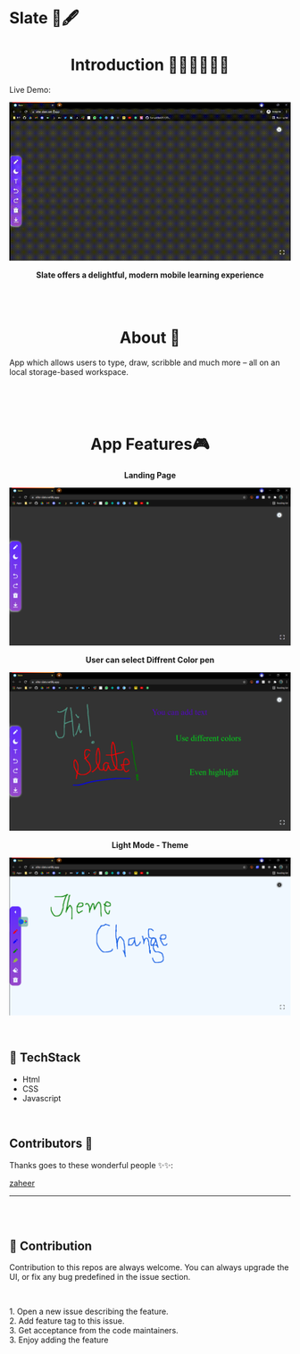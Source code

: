 # Slate 🔳🖋

<h1 align="center">Introduction 👩🏻‍💻👨🏻‍💻 </h1>
Live Demo:

![LiveDemo](https://github.com/Xaheersays/slate/blob/main/assets/video/Slate.gif)

<p align="center"> <strong>Slate offers a delightful, modern mobile learning experience</strong></p>

<br>
<br>

<h1 align="center">About 🧠 </h1>

<p> App which allows users to type, draw, scribble and much more – all on an local storage-based workspace.</p>
<br>
<p></p>
<br>

<h1 align="center">App Features🎮 </h1>

<p align="center"><strong>Landing Page</strong></p>

![LandingPage](https://github.com/Xaheersays/slate/blob/main/assets/images/Landing.png)

<p align="center"><strong>User can select Diffrent Color pen</strong></p>

![Features](https://github.com/Xaheersays/slate/blob/main/assets/images/Features.png)

<p align="center"><strong>Light Mode - Theme</strong></p>

![Theme](https://github.com/Xaheersays/slate/blob/main/assets/images/WhiteTheme.png)

<br>

## 📌 TechStack

<ul>
    <li>Html</li>
    <li>CSS </li>
    <li>Javascript </li>
</ul>

<br>

## Contributors 🌟

Thanks goes to these wonderful people ✨✨:

<a href="https://github.com/Xaheersays">
zaheer
</a>

<hr>
<br>
<br>

## 📌 Contribution

<p> 
Contribution to this repos are always welcome. You can always upgrade the UI, or fix any bug predefined in the issue section.
</p>
<br>
<p>
    1. Open a new issue describing the feature.<br>
    2. Add feature tag to this issue.<br>
    3. Get acceptance from the code maintainers.<br>
    3. Enjoy adding the feature<br>
</p>
